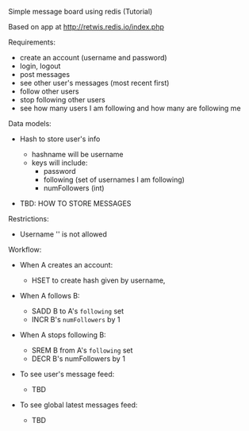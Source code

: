 Simple message board using redis (Tutorial)

Based on app at http://retwis.redis.io/index.php

Requirements:

- create an account (username and password)
- login, logout
- post messages
- see other user's messages (most recent first)
- follow other users
- stop following other users
- see how many users I am following and how many are following me


Data models:

- Hash to store user's info
	- hashname will be username
	- keys will include:
		- password
		- following (set of usernames I am following)
		- numFollowers (int)

- TBD: HOW TO STORE MESSAGES


Restrictions:

- Username '' is not allowed


Workflow:

- When A creates an account:
	- HSET to create hash given by username, 

- When A follows B:
	- SADD B to A's `following` set
	- INCR B's `numFollowers` by 1

- When A stops following B:
	- SREM B from A's `following` set
	- DECR B's numFollowers by 1

- To see user's message feed:
	- TBD

- To see global latest messages feed:
	- TBD